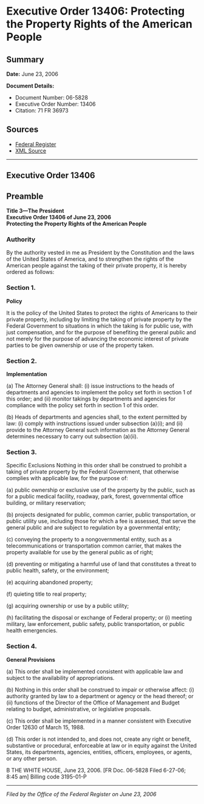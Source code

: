 # Executive Order 13406: Protecting the Property Rights of the American People

## Summary

**Date:** June 23, 2006

**Document Details:**
- Document Number: 06-5828
- Executive Order Number: 13406
- Citation: 71 FR 36973

## Sources
- [Federal Register](https://www.federalregister.gov/documents/2006/06/28/06-5828/protecting-the-property-rights-of-the-american-people)
- [XML Source](https://www.federalregister.gov/documents/full_text/xml/2006/06/28/06-5828.xml)

---

## Executive Order 13406

## Preamble

**Title 3—The President**  
**Executive Order 13406 of June 23, 2006**  
**Protecting the Property Rights of the American People**

### Authority

By the authority vested in me as President by the Constitution and the laws of the United States of America, and to strengthen the rights of the American people against the taking of their private property, it is hereby ordered as follows:
### Section 1.

**Policy**

It is the policy of the United States to protect the rights of Americans to their private property, including by limiting the taking of private property by the Federal Government to situations in which the taking is for public use, with just compensation, and for the purpose of benefiting the general public and not merely for the purpose of advancing the economic interest of private parties to be given ownership or use of the property taken.
### Section 2.

**Implementation**

(a) The Attorney General shall:
    (i) issue instructions to the heads of departments and agencies to implement the policy set forth in section 1 of this order; and
    (ii) monitor takings by departments and agencies for compliance with the policy set forth in section 1 of this order.

(b) Heads of departments and agencies shall, to the extent permitted by law:
    (i) comply with instructions issued under subsection (a)(i); and
    (ii) provide to the Attorney General such information as the Attorney General determines necessary to carry out subsection (a)(ii).
### Section 3.

Specific Exclusions
Nothing in this order shall be construed to prohibit a taking of private property by the Federal Government, that otherwise complies with applicable law, for the purpose of:

(a) public ownership or exclusive use of the property by the public, such as for a public medical facility, roadway, park, forest, governmental office building, or military reservation;

(b) projects designated for public, common carrier, public transportation, or public utility use, including those for which a fee is assessed, that serve the general public and are subject to regulation by a governmental entity;

(c) conveying the property to a nongovernmental entity, such as a telecommunications or transportation common carrier, that makes the property available for use by the general public as of right;

(d) preventing or mitigating a harmful use of land that constitutes a threat to public health, safety, or the environment;

(e) acquiring abandoned property;

(f) quieting title to real property;

(g) acquiring ownership or use by a public utility;

(h) facilitating the disposal or exchange of Federal property; or
    (i) meeting military, law enforcement, public safety, public transportation, or public health emergencies.
### Section 4.

**General Provisions**

(a) This order shall be implemented consistent with applicable law and subject to the availability of appropriations.

(b) Nothing in this order shall be construed to impair or otherwise affect:
    (i) authority granted by law to a department or agency or the head thereof; or
    (ii) functions of the Director of the Office of Management and Budget relating to budget, administrative, or legislative proposals.

(c) This order shall be implemented in a manner consistent with Executive Order 12630 of March 15, 1988.

(d) This order is not intended to, and does not, create any right or benefit, substantive or procedural, enforceable at law or in equity against the United States, its departments, agencies, entities, officers, employees, or agents, or any other person.

B
THE WHITE HOUSE,
June 23, 2006.
[FR Doc. 06-5828
Filed 6-27-06; 8:45 am]
Billing code 3195-01-P

---

*Filed by the Office of the Federal Register on June 23, 2006*
